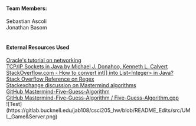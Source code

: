 
<h4>Team Members:</h4>
Sebastian Ascoli
<br>
Jonathan Basom
<br>
<br>

<h4> External Resources Used </h4>
<a href="https://docs.oracle.com/javase/tutorial/networking/index.html.">
Oracle's tutorial on networking
</a>
<br>
<a href="https://learning.oreilly.com/library/view/tcpip-sockets-in/9780080568782/ch02.html">
TCP/IP Sockets in Java by Michael J. Donahoo, Kenneth L. Calvert
</a>
<br>
<a href="https://stackoverflow.com/questions/1073919/how-to-convert-int-into-listinteger-in-java">
StackOverflow.com - How to convert int[] into List&lt;Integer&gt; in Java?
</a>
<br>
<a href="https://stackoverflow.com/questions/4662215/how-to-extract-a-substring-using-regex">
Stack Overflow Reference on Regex
</a>
<br>
<a href="https://puzzling.stackexchange.com/questions/546/clever-ways-to-solve-mastermind">
Stackexchange discussion on Mastermind algorithms
</a>
<br>
<a href="https://github.com/nattydredd/Mastermind-Five-Guess-Algorithm/blob/master/README.md">
GitHub Mastermind-Five-Guess-Algorithm
</a>
<br>
<a href="https://github.com/nattydredd/Mastermind-Five-Guess-Algorithm/blob/master/Five-Guess-Algorithm.cpp">
GitHub Mastermind-Five-Guess-Algorithm / Five-Guess-Algorithm.cpp
</a>
<br>
![Test](https://gitlab.bucknell.edu/jab108/csci205_hw/blob/README_Edits/src/UML_Game&Server.png)


